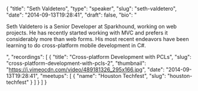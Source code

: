 {
  "title": "Seth Valdetero",
  "type": "speaker",
  "slug": "seth-valdetero",
  "date": "2014-09-13T19:28:41",
  "draft": false,
  "bio": "<p>Seth Valdetero is a Senior Developer at Sparkhound, working on web projects. He has recently started      working with MVC and prefers it considerably more than web forms. His most recent endeavors have been learning to do cross-platform mobile development in C#.</p>",
  "recordings": [
    {
      "title": "Cross-platform Development with PCLs",
      "slug": "cross-platform-development-with-pcls-2",
      "thumbnail": "https://i.vimeocdn.com/video/489181326_295x166.jpg",
      "date": "2014-09-13T19:28:41",
      "meetups": [
        {
          "name": "Houston Techfest",
          "slug": "houston-techfest"
        }
      ]
    }
  ]
}